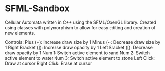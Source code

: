 # SFML-Sandbox
Cellular Automata written in C++ using the SFML/OpenGL library. Created using classes with polymorphism to allow for easy editing and creation of new elements.

Controls:
 Plus (+): Increase draw size by 1
 Minus (-): Decrease draw size by 1
 Right Bracket (]): Increase draw opacity by 1
 Left Bracket ([): Decrease draw opacity by 1
 Num 1: Switch active element to sand
 Num 2: Switch active element to water
 Num 3: Switch active element to stone
 Left Click: Draw at cursor
 Right Click: Erase at cursor
